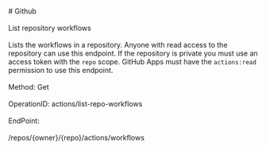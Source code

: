 <br>#     Github</br>
<br>List repository workflows</br>
<br>Lists the workflows in a repository. Anyone with read access to the repository can use this endpoint. If the repository is private you must use an access token with the `repo` scope. GitHub Apps must have the `actions:read` permission to use this endpoint.</br>
<br>Method: Get</br>
<br>OperationID: actions/list-repo-workflows</br>
<br>EndPoint:</br>
<br>/repos/{owner}/{repo}/actions/workflows</br>
